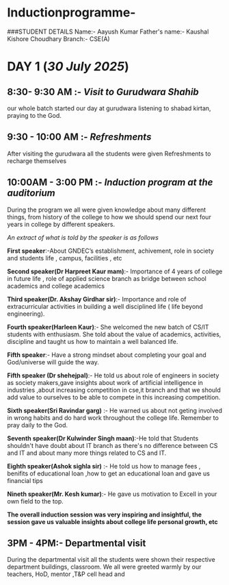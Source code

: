 




# Inductionprogramme-

###STUDENT DETAILS 
Name:- Aayush Kumar 
Father's name:- Kaushal Kishore Choudhary 
Branch:- CSE(A)


# DAY 1 (*30 July 2025*)

## 8:30- 9:30 AM :- *Visit to Gurudwara Shahib*
our whole batch started our day at gurudwara listening to shabad kirtan, praying to the God.

## 9:30 - 10:00 AM :- *Refreshments* 
After visiting the gurudwara all the students were given Refreshments to recharge themselves 

## 10:00AM - 3:00 PM :- *Induction program at the auditorium*


During the program we all were given knowledge about many different things, from history of the college to how we should spend our next four years in college by different speakers.

*An extract of what is told by the speaker is as follows*




**First speaker**:-About GNDEC’s establishment, achivement, role in society and students life , campus, facilities , etc 


**Second speaker(Dr Harpreet Kaur mam)**:- Importance of 4 years of college in future life , role of applied science branch as bridge between school academics and college academics 


**Third speaker(Dr. Akshay Girdhar sir)**:- Importance and role of extracurricular activities in building a well disciplined life ( life beyond engineering).



**Fourth speaker(Harleen Kaur)**:- She welcomed the new batch of CS/IT students with enthusiasm. She told about the value of academics, activities, discipline and taught us how to maintain a well balanced life.


**Fifth speaker**:- Have a strong mindset about completing your goal and God/universe will guide the way.


**Fifth speaker (Dr shehejpal)**:- He told us about role of engineers in society as society makers,gave insights about work of  artificial intelligence in industries ,about increasing competition in cse,it branch and that we should add value to ourselves to be able to compete in this increasing competition.


**Sixth speaker(Sri Ravindar garg)** :- He warned us about not geting involved in wrong habits and do hard work throughout the college life. Remember to pray daily to the God.


**Seventh speaker(Dr Kulwinder Singh maan)**:-He told that Students shouldn't have doubt about IT branch as there's no difference between CS and IT and about many more things related to CS and IT.


**Eighth speaker(Ashok sighla sir)** :- He told us how to manage fees , benifits of educational loan ,how to get an educational loan and gave us financial tips 


**Nineth speaker(Mr. Kesh kumar)**:- He gave us motivation to Excell in your own field to the top.


**The overall induction session was very inspiring and insightful, the session gave us valuable insights about college life personal growth, etc**

## 3PM - 4PM:- Departmental visit 
During the departmental visit all the students were shown their respective department buildings, classroom. We all were greeted warmly by our teachers, HoD, mentor ,T&P cell head and 



